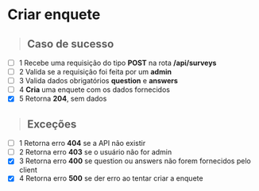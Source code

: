# Criar enquete

> ## Caso de sucesso

- [ ] 1 Recebe uma requisição do tipo **POST** na rota **/api/surveys**
- [ ] 2 Valida se a requisição foi feita por um **admin**
- [ ] 3 Valida dados obrigatórios **question** e **answers**
- [ ] 4 **Cria** uma enquete com os dados fornecidos
- [x] 5 Retorna **204**, sem dados

> ## Exceções

- [ ] 1 Retorna erro **404** se a API não existir
- [ ] 2 Retorna erro **403** se o usuário não for admin
- [x] 3 Retorna erro **400** se question ou answers não forem fornecidos pelo client
- [x] 4 Retorna erro **500** se der erro ao tentar criar a enquete
